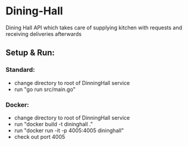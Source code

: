 
# Dining-Hall

Dining Hall API which takes care of supplying kitchen with requests and receiving deliveries afterwards

## Setup & Run:

### Standard:
- change directory to root of DinningHall service
- run "go run src/main.go"

### Docker:
- change directory to root of DinningHall service
- run "docker build -t dininghall ."
- run "docker run -it -p 4005:4005 dininghall"
- check out port 4005